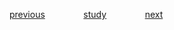 
<a href="https://github.com/raphaelkaique1/study/blob/main/5-desenvolvimento_web/5.3-backend/servidores_web_node_express.md">previous</a>⠀⠀⠀⠀⠀⠀<a href="https://github.com/raphaelkaique1/study#backend">study</a>⠀⠀⠀⠀⠀⠀<a href="https://github.com/raphaelkaique1/study/blob/main/5-desenvolvimento_web/5.3-backend/consumo_e_criacao_de_apis.md">next</a>